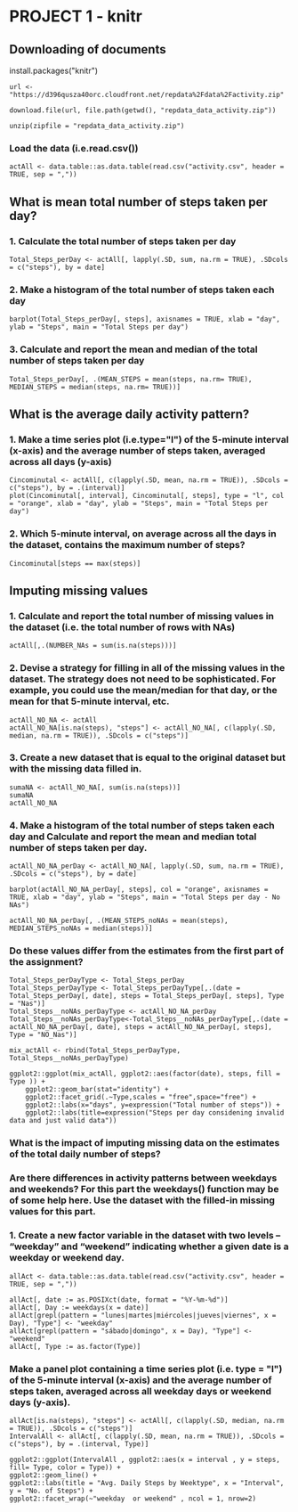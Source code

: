 #                   PROJECT 1 - knitr 


## Downloading of documents
install.packages("knitr")
```{r}
url <- "https://d396qusza40orc.cloudfront.net/repdata%2Fdata%2Factivity.zip"

download.file(url, file.path(getwd(), "repdata_data_activity.zip"))

unzip(zipfile = "repdata_data_activity.zip")

```

### Load the data (i.e.read.csv())
```{r}
actAll <- data.table::as.data.table(read.csv("activity.csv", header = TRUE, sep = ","))

```


##   What is mean total number of steps taken per day?

### 1. Calculate the total number of steps taken per day
```{r}
Total_Steps_perDay <- actAll[, lapply(.SD, sum, na.rm = TRUE), .SDcols = c("steps"), by = date]
```

### 2. Make a histogram of the total number of steps taken each day
```{r}
barplot(Total_Steps_perDay[, steps], axisnames = TRUE, xlab = "day", ylab = "Steps", main = "Total Steps per day")
```

### 3. Calculate and report the mean and median of the total number of steps taken per day
```{r}
Total_Steps_perDay[, .(MEAN_STEPS = mean(steps, na.rm= TRUE), MEDIAN_STEPS = median(steps, na.rm= TRUE))]
```



##  What is the average daily activity pattern?

### 1. Make a time series plot (i.e.type="l") of the 5-minute interval (x-axis) and the average number of steps taken, averaged across all days (y-axis)
```{r}
Cincominutal <- actAll[, c(lapply(.SD, mean, na.rm = TRUE)), .SDcols = c("steps"), by = .(interval)] 
plot(Cincominutal[, interval], Cincominutal[, steps], type = "l", col = "orange", xlab = "day", ylab = "Steps", main = "Total Steps per day")
```

### 2. Which 5-minute interval, on average across all the days in the dataset, contains the maximum number of steps?
```{r}
Cincominutal[steps == max(steps)]
```


##   Imputing missing values

### 1. Calculate and report the total number of missing values in the dataset (i.e. the total number of rows with NAs)
```{r}
actAll[,.(NUMBER_NAs = sum(is.na(steps)))]
```

### 2. Devise a strategy for filling in all of the missing values in the dataset. The strategy does not need to be sophisticated. For example, you could use the mean/median for that day, or the mean for that 5-minute interval, etc.
```{r}
actAll_NO_NA <- actAll
actAll_NO_NA[is.na(steps), "steps"] <- actAll_NO_NA[, c(lapply(.SD, median, na.rm = TRUE)), .SDcols = c("steps")]
```

### 3. Create a new dataset that is equal to the original dataset but with the missing data filled in.
```{r}
sumaNA <- actAll_NO_NA[, sum(is.na(steps))]
sumaNA 
actAll_NO_NA
```

### 4.  Make a histogram of the total number of steps taken each day and Calculate and report the mean and median total number of steps taken per day. 
```{r}
actAll_NO_NA_perDay <- actAll_NO_NA[, lapply(.SD, sum, na.rm = TRUE), .SDcols = c("steps"), by = date]

barplot(actAll_NO_NA_perDay[, steps], col = "orange", axisnames = TRUE, xlab = "day", ylab = "Steps", main = "Total Steps per day - No NAs")

actAll_NO_NA_perDay[, .(MEAN_STEPS_noNAs = mean(steps), MEDIAN_STEPS_noNAs = median(steps))]
```

### Do these values differ from the estimates from the first part of the assignment? 
```{r}
Total_Steps_perDayType <- Total_Steps_perDay
Total_Steps_perDayType <- Total_Steps_perDayType[,.(date = Total_Steps_perDay[, date], steps = Total_Steps_perDay[, steps], Type = "Nas")]
Total_Steps__noNAs_perDayType <- actAll_NO_NA_perDay 
Total_Steps__noNAs_perDayType<-Total_Steps__noNAs_perDayType[,.(date = actAll_NO_NA_perDay[, date], steps = actAll_NO_NA_perDay[, steps], Type = "NO_Nas")]

mix_actAll <- rbind(Total_Steps_perDayType, Total_Steps__noNAs_perDayType)
```

```{r}
ggplot2::ggplot(mix_actAll, ggplot2::aes(factor(date), steps, fill = Type )) + 
	ggplot2::geom_bar(stat="identity") + 
	ggplot2::facet_grid(.~Type,scales = "free",space="free") + 
	ggplot2::labs(x="days", y=expression("Total number of steps")) + 
	ggplot2::labs(title=expression("Steps per day considening invalid data and just valid data"))
```


### What is the impact of imputing missing data on the estimates of the total daily number of steps?
### Are there differences in activity patterns between weekdays and weekends? For this part the weekdays() function may be of some help here. Use the dataset with the filled-in missing values for this part.

### 1. Create a new factor variable in the dataset with two levels – “weekday” and “weekend” indicating whether a given date is a weekday or weekend day.

```{r}
allAct <- data.table::as.data.table(read.csv("activity.csv", header = TRUE, sep = ","))

allAct[, date := as.POSIXct(date, format = "%Y-%m-%d")]
allAct[, Day := weekdays(x = date)]
allAct[grepl(pattern = "lunes|martes|miércoles|jueves|viernes", x = Day), "Type"] <- "weekday"
allAct[grepl(pattern = "sábado|domingo", x = Day), "Type"] <- "weekend"
allAct[, Type := as.factor(Type)]
```

### Make a panel plot containing a time series plot (i.e. type = "l") of the 5-minute interval (x-axis) and the average number of steps taken, averaged across all weekday days or weekend days (y-axis).

```{r}
allAct[is.na(steps), "steps"] <- actAll[, c(lapply(.SD, median, na.rm = TRUE)), .SDcols = c("steps")]
IntervalAll <- allAct[, c(lapply(.SD, mean, na.rm = TRUE)), .SDcols = c("steps"), by = .(interval, Type)] 

ggplot2::ggplot(IntervalAll , ggplot2::aes(x = interval , y = steps, fill= Type, color = Type)) + 
ggplot2::geom_line() + 
ggplot2::labs(title = "Avg. Daily Steps by Weektype", x = "Interval", y = "No. of Steps") + 
ggplot2::facet_wrap(~"weekday  or weekend" , ncol = 1, nrow=2)
```
